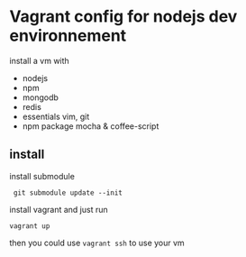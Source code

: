 # Vagrant config for nodejs dev environnement

install a vm with 

* nodejs
* npm
* mongodb
* redis
* essentials vim, git
* npm package mocha & coffee-script

## install

install submodule 

     git submodule update --init

install vagrant and just run 

    vagrant up

then you could use `vagrant ssh` to use your vm 
